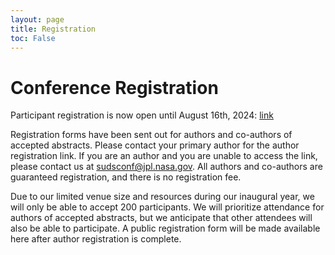 ```yaml
---
layout: page
title: Registration
toc: False
---
```


# Conference Registration

<div class="alert alert-success" role="alert">
  Participant registration is now open until August 16th, 2024: <a href="https://forms.gle/PFL7u6sbxHMogVMz9">link</a>
</div>

Registration forms have been sent out for authors and co-authors of accepted abstracts. Please contact your primary author for the author registration link. If you are an author and you are unable to access the link, please contact us at sudsconf@jpl.nasa.gov. All authors and co-authors are guaranteed registration, and there is no registration fee.

Due to our limited venue size and resources during our inaugural year, we will only be able to accept 200 participants. We will prioritize attendance for authors of accepted abstracts, but we anticipate that other attendees will also be able to participate. A public registration form will be made available here after author registration is complete.